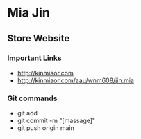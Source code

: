 # Mia Jin

## Store Website

### Important Links

- http://kinmiaor.com
- http://kinmiaor.com/aau/wnm608/jin.mia


### Git commands

- git add .
- git commit -m "[massage]"
- git push origin main